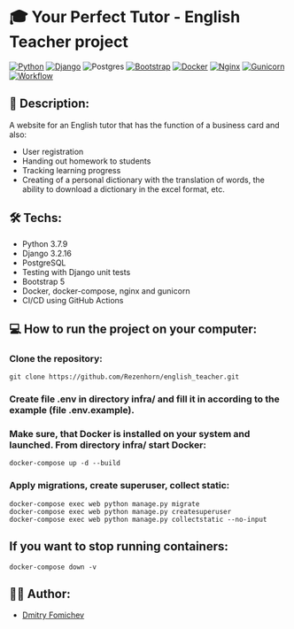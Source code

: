 # :mortar_board: Your Perfect Tutor - English Teacher project
[![Python](https://img.shields.io/badge/python-3670A0?style=for-the-badge&logo=python&logoColor=ffdd54)](https://www.python.org/downloads/release/python-379/) [![Django](https://img.shields.io/badge/django-%23092E20.svg?style=for-the-badge&logo=django&logoColor=white)](https://www.djangoproject.com/) ![Postgres](https://img.shields.io/badge/postgres-%23316192.svg?style=for-the-badge&logo=postgresql&logoColor=white) [![Bootstrap](https://img.shields.io/badge/bootstrap-%23563D7C.svg?style=for-the-badge&logo=bootstrap&logoColor=white)](https://getbootstrap.com/) [![Docker](https://img.shields.io/badge/docker-%230db7ed.svg?style=for-the-badge&logo=docker&logoColor=white)](https://www.docker.com/) [![Nginx](https://img.shields.io/badge/nginx-%23009639.svg?style=for-the-badge&logo=nginx&logoColor=white)](https://nginx.org/) [![Gunicorn](https://img.shields.io/badge/gunicorn-%298729.svg?style=for-the-badge&logo=gunicorn&logoColor=white)](https://gunicorn.org/) [![Workflow](https://github.com/Rezenhorn/english_teacher/actions/workflows/main.yml/badge.svg)](https://github.com/Rezenhorn/english_teacher/actions/workflows/nain.yml)

## :page_with_curl: Description:

A website for an English tutor that has the function of a business card and also:
- User registration
- Handing out homework to students
- Tracking learning progress
- Creating of a personal dictionary with the translation of words, the ability to download a dictionary in the excel format, etc.

## :hammer_and_wrench: Techs:
- Python 3.7.9
- Django 3.2.16
- PostgreSQL
- Testing with Django unit tests
- Bootstrap 5
- Docker, docker-compose, nginx and gunicorn
- CI/CD using GitHub Actions

## :computer: How to run the project on your computer:

### Clone the repository:
```
git clone https://github.com/Rezenhorn/english_teacher.git
```
### Create file .env in directory infra/ and fill it in according to the example (file .env.example).
### Make sure, that Docker is installed on your system and launched. From directory infra/ start Docker:
```
docker-compose up -d --build
```
### Apply migrations, create superuser, collect static:
```
docker-compose exec web python manage.py migrate
docker-compose exec web python manage.py createsuperuser
docker-compose exec web python manage.py collectstatic --no-input
```
## If you want to stop running containers:
```
docker-compose down -v
```

## 👨‍💻 Author:

- [Dmitry Fomichev](https://github.com/Rezenhorn)